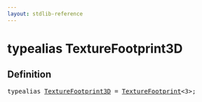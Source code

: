 ```yaml
---
layout: stdlib-reference
---
```


# typealias TextureFootprint3D

## Definition

<pre>
<span class='code_keyword'>typealias</span> <a href="/stdlib-reference/types/TextureFootprint3D">TextureFootprint3D</a> = <a href="/stdlib-reference/types/TextureFootprint/index" class="code_type">TextureFootprint</a>&lt;3&gt;;
</pre>

